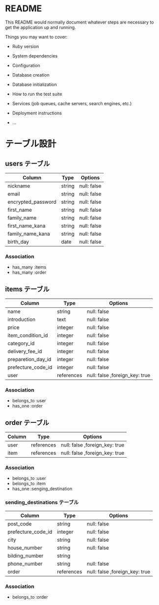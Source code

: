 # README

This README would normally document whatever steps are necessary to get the
application up and running.

Things you may want to cover:

* Ruby version

* System dependencies

* Configuration

* Database creation

* Database initialization

* How to run the test suite

* Services (job queues, cache servers, search engines, etc.)
* Deployment instructions

* ...


# テーブル設計

## users テーブル

| Column             | Type   | Options     |
| ------------------ | ------ | ----------- |
| nickname           | string | null: false |
| email              | string | null: false |
| encrypted_password | string | null: false |
| first_name         | string | null: false |
| family_name        | string | null: false |
| first_name_kana    | string | null: false |
| family_name_kana   | string | null: false |
| birth_day          | date   | null: false |

### Association

- has_many :items
- has_many :order


## items テーブル

| Column              | Type    | Options     |
| ------------------- | ------- | ----------- |
| name                | string  | null: false |
| introduction        | text    | null: false |
| price               | integer | null: false |
| item_condition_id   | integer | null: false |
| category_id         | integer | null: false |
| delivery_fee_id     | integer | null: false |
| preparetion_day_id  | integer | null: false |
| prefecture_code_id  | integer | null: false |
| user                | references | null: false ,foreign_key: true|

### Association
- belongs_to :user
- has_one :order

## order テーブル

| Column | Type       | Options                       |
| ------ | ---------- | ----------------------------- |
| user   | references | null: false ,foreign_key: true|
| item   | references | null: false ,foreign_key: true|

### Association
- belongs_to :user
- belongs_to :item
- has_one :senging_destination


### sending_destinations テーブル

| Column                | Type       | Options     |
| ----------------------| ---------- | ----------- |
| post_code             | string     | null: false |
| prefecture_code_id    | integer    | null: false |
| city                  | string     | null: false |
| house_number          | string     | null: false |
| bilding_number        | string     |             |
| phone_number          | string     | null: false |
| order                 | references | null: false ,foreign_key: true|

### Association
- belongs_to :order
